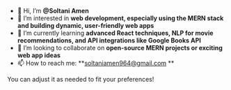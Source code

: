 - 👋 Hi, I’m **@Soltani Amen**
- 👀 I’m interested in **web development, especially using the MERN stack and building dynamic, user-friendly web apps**
- 🌱 I’m currently learning **advanced React techniques, NLP for movie recommendations, and API integrations like Google Books API**
- 💞️ I’m looking to collaborate on **open-source MERN projects or exciting web app ideas**
- 📫 How to reach me: **soltaniamen964@gmail.com **


You can adjust it as needed to fit your preferences!
<!---
soltanAmen/soltanAmen is a ✨ special ✨ repository because its `README.md` (this file) appears on your GitHub profile.
You can click the Preview link to take a look at your changes.
--->
